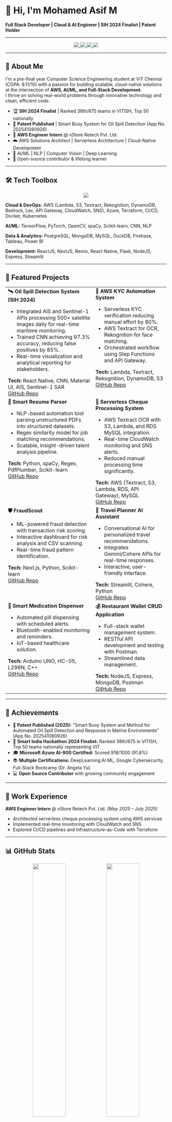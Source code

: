 # 👋 Hi, I'm Mohamed Asif M

**Full Stack Developer | Cloud & AI Engineer | SIH 2024 Finalist | Patent Holder**

---

<p align="center">
  <a href="https://www.linkedin.com/in/asif2107">
    <img src="https://img.shields.io/badge/LinkedIn-blue?style=for-the-badge&logo=linkedin&logoColor=white"/>
  </a>
  <a href="https://github.com/asif-mp3">
    <img src="https://img.shields.io/badge/GitHub-black?style=for-the-badge&logo=github&logoColor=white"/>
  </a>
  <a href="mailto:asifoned@gmail.com">
    <img src="https://img.shields.io/badge/Email-D14836?style=for-the-badge&logo=gmail&logoColor=white"/>
  </a>
  <a href="https://asifolio.vercel.app">
    <img src="https://img.shields.io/badge/Portfolio-000000?style=for-the-badge&logo=vercel&logoColor=white"/>
  </a>
</p>

---

## 🚀 About Me

I'm a pre-final year Computer Science Engineering student at VIT Chennai (CGPA: 8.11/10) with a passion for building scalable, cloud-native solutions at the intersection of **AWS, AI/ML, and Full-Stack Development**.  
I thrive on solving real-world problems through innovative technology and clean, efficient code.

- 🏆 **SIH 2024 Finalist** | Ranked 38th/675 teams in VITISH, Top 50 nationally
- 📜 **Patent Published** | Smart Buoy System for Oil Spill Detection (App No. 202541080926)
- 💼 **AWS Engineer Intern** @ nStore Retech Pvt. Ltd.
- ☁️ AWS Solutions Architect | Serverless Architecture | Cloud-Native Development
- 🤖 AI/ML | NLP | Computer Vision | Deep Learning
- 🌟 Open-source contributor & lifelong learner

---

## 🛠️ Tech Toolbox

<p align="center">
  <img src="https://skillicons.dev/icons?i=aws,azure,react,nextjs,nodejs,express,mongodb,postgresql,python,cpp,java,javascript,typescript,docker,kubernetes,terraform,git,github,linux,tailwind,flask,firebase" />
</p>

**Cloud & DevOps:** AWS (Lambda, S3, Textract, Rekognition, DynamoDB, Bedrock, Lex, API Gateway, CloudWatch, SNS), Azure, Terraform, CI/CD, Docker, Kubernetes

**AI/ML:** TensorFlow, PyTorch, OpenCV, spaCy, Scikit-learn, CNN, NLP

**Data & Analytics:** PostgreSQL, MongoDB, MySQL, DuckDB, Firebase, Tableau, Power BI

**Development:** ReactJS, NextJS, Remix, React Native, Flask, NodeJS, Express, Streamlit

---

## 🌟 Featured Projects

<table>
  <tr>
    <td valign="top"><b>🛰️ Oil Spill Detection System (SIH 2024)</b><br>
      <ul>
        <li>Integrated AIS and Sentinel-1 APIs processing 500+ satellite images daily for real-time maritime monitoring.</li>
        <li>Trained CNN achieving 97.3% accuracy, reducing false positives by 85%.</li>
        <li>Real-time visualization and analytical reporting for stakeholders.</li>
      </ul>
      <b>Tech:</b> React Native, CNN, Material UI, AIS, Sentinel-1 SAR<br>
      <a href="https://github.com/your-username/oil-spill-detection">GitHub Repo</a>
    </td>
    <td valign="top"><b>🔐 AWS KYC Automation System</b><br>
      <ul>
        <li>Serverless KYC verification reducing manual effort by 80%.</li>
        <li>AWS Textract for OCR, Rekognition for face matching.</li>
        <li>Orchestrated workflow using Step Functions and API Gateway.</li>
      </ul>
      <b>Tech:</b> Lambda, Textract, Rekognition, DynamoDB, S3<br>
      <a href="https://github.com/your-username/kyc-automation">GitHub Repo</a>
    </td>
  </tr>
  <tr>
    <td valign="top"><b>📄 Smart Resume Parser</b><br>
      <ul>
        <li>NLP-based automation tool parsing unstructured PDFs into structured datasets.</li>
        <li>Regex similarity model for job matching recommendations.</li>
        <li>Scalable, insight-driven talent analysis pipeline.</li>
      </ul>
      <b>Tech:</b> Python, spaCy, Regex, PdfPlumber, Scikit-learn<br>
      <a href="https://github.com/your-username/smart-resume-parser">GitHub Repo</a>
    </td>
    <td valign="top"><b>🏥 Serverless Cheque Processing System</b><br>
      <ul>
        <li>AWS Textract OCR with S3, Lambda, and RDS MySQL integration.</li>
        <li>Real-time CloudWatch monitoring and SNS alerts.</li>
        <li>Reduced manual processing time significantly.</li>
      </ul>
      <b>Tech:</b> AWS (Textract, S3, Lambda, RDS, API Gateway), MySQL<br>
      <a href="https://github.com/your-username/cheque-mate">GitHub Repo</a>
    </td>
  </tr>
  <tr>
    <td valign="top"><b>🛡️ FraudScout</b><br>
      <ul>
        <li>ML-powered fraud detection with transaction risk scoring.</li>
        <li>Interactive dashboard for risk analysis and CSV scanning.</li>
        <li>Real-time fraud pattern identification.</li>
      </ul>
      <b>Tech:</b> Next.js, Python, Scikit-learn<br>
      <a href="https://github.com/your-username/fraudscout">GitHub Repo</a>
    </td>
    <td valign="top"><b>🧭 Travel Planner AI Assistant</b><br>
      <ul>
        <li>Conversational AI for personalized travel recommendations.</li>
        <li>Integrates Gemini/Cohere APIs for real-time responses.</li>
        <li>Interactive, user-friendly interface.</li>
      </ul>
      <b>Tech:</b> Streamlit, Cohere, Python<br>
      <a href="https://github.com/your-username/travel-planner-ai">GitHub Repo</a>
    </td>
  </tr>
  <tr>
    <td valign="top"><b>💊 Smart Medication Dispenser</b><br>
      <ul>
        <li>Automated pill dispensing with scheduled alerts.</li>
        <li>Bluetooth-enabled monitoring and reminders.</li>
        <li>IoT-based healthcare solution.</li>
      </ul>
      <b>Tech:</b> Arduino UNO, HC-05, L298N, C++<br>
      <a href="https://github.com/your-username/smart-medication-dispenser">GitHub Repo</a>
    </td>
    <td valign="top"><b>💰 Restaurant Wallet CRUD Application</b><br>
      <ul>
        <li>Full-stack wallet management system.</li>
        <li>RESTful API development and testing with Postman.</li>
        <li>Streamlined data management.</li>
      </ul>
      <b>Tech:</b> NodeJS, Express, MongoDB, Postman<br>
      <a href="https://github.com/your-username/restaurant-wallet">GitHub Repo</a>
    </td>
  </tr>
</table>

---

## 🏅 Achievements

- 📜 **Patent Published (2025):** "Smart Buoy System and Method for Automated Oil Spill Detection and Response in Marine Environments" (App No. 202541080926)
- 🥇 **Smart India Hackathon 2024 Finalist:** Ranked 38th/675 in VITISH, Top 50 teams nationally representing VIT
- 🎓 **Microsoft Azure AI-900 Certified:** Scored 918/1000 (91.8%)
- 📚 **Multiple Certifications:** DeepLearning.AI ML, Google Cybersecurity, Full-Stack Bootcamp (Dr. Angela Yu)
- 💻 **Open Source Contributor** with growing community engagement

---

## 💼 Work Experience

**AWS Engineer Intern** @ nStore Retech Pvt. Ltd. *(May 2025 – July 2025)*
- Architected serverless cheque processing system using AWS services
- Implemented real-time monitoring with CloudWatch and SNS
- Explored CI/CD pipelines and Infrastructure-as-Code with Terraform

---

## 📊 GitHub Stats

<p align="center">
  <img src="https://github-readme-stats.vercel.app/api?username=asif-mp3&show_icons=true&theme=radical" width="45%" />
  <img src="https://github-readme-streak-stats.herokuapp.com/?user=asif-mp3&theme=radical" width="45%" />
</p>

---

## 🎯 Leadership & Extracurriculars

- **Content Co-Lead** @ Arignar Anna Tamil Mandram, VIT Chennai
  - Directed content strategy and organized successful cultural events
- **Marketing Club Member** @ CodeChef Student Chapter, VIT Chennai (2024–2025)
  - Coordinated campaigns and promoted coding competitions

---

## 🤝 Let's Connect!

I'm always open to collaboration, innovative projects, and new opportunities in cloud engineering, AI/ML, and full-stack development.  
Let's build something amazing together!

📧 [asifoned@gmail.com](mailto:asifoned@gmail.com) | 💼 [LinkedIn](https://www.linkedin.com/in/asif2107) | 🌐 [Portfolio](https://asifolio.vercel.app)

---

<p align="center">
  <i>⭐️ From <a href="https://github.com/asif-mp3">asif-mp3</a></i>
</p>
